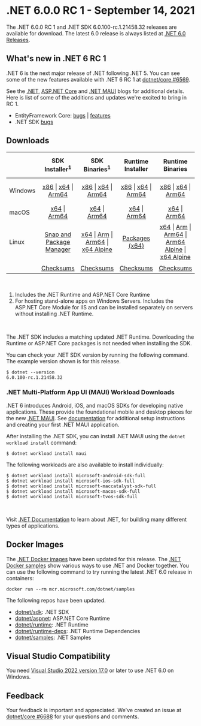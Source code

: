 # .NET 6.0.0 RC 1 - September 14, 2021

The .NET 6.0.0 RC 1 and .NET SDK 6.0.100-rc.1.21458.32 releases are available for download. The latest 6.0 release is always listed at [.NET 6.0 Releases](../README.md).

## What's new in .NET 6 RC 1

.NET 6 is the next major release of .NET following .NET 5. You can see some of the new features available with .NET 6 RC 1 at [dotnet/core #6569](https://github.com/dotnet/core/issues/6569).

See the [.NET][dotnet-blog], [ASP.NET Core][aspnet-blog] and [.NET MAUI][maui-blog] blogs for additional details.
Here is list of some of the additions and updates we're excited to bring in RC 1. 

* EntityFramework Core: [bugs][ef_bugs] | [features][ef_features]
* .NET SDK [bugs][sdk_bugs]

## Downloads

|           | SDK Installer<sup>1</sup>                        | SDK Binaries<sup>1</sup>                 | Runtime Installer                                        | Runtime Binaries                                 | ASP.NET Core Runtime           |Windows Desktop Runtime          |
| --------- | :------------------------------------------:     | :----------------------:                 | :---------------------------:                            | :-------------------------:                      | :-----------------:            | :-----------------:            |
| Windows   | [x86][dotnet-sdk-win-x86.exe] \| [x64][dotnet-sdk-win-x64.exe] \| [Arm64][dotnet-sdk-win-arm64.exe] | [x86][dotnet-sdk-win-x86.zip] \| [x64][dotnet-sdk-win-x64.zip] \|  [Arm64][dotnet-sdk-win-arm64.zip] | [x86][dotnet-runtime-win-x86.exe] \| [x64][dotnet-runtime-win-x64.exe] \| [Arm64][dotnet-runtime-win-arm64.exe] | [x86][dotnet-runtime-win-x86.zip] \| [x64][dotnet-runtime-win-x64.zip] \| [Arm64][dotnet-runtime-win-arm64.zip] | [x86][aspnetcore-runtime-win-x86.exe] \| [x64][aspnetcore-runtime-win-x64.exe] \|<br> [Hosting Bundle][dotnet-hosting-win.exe]<sup>2</sup> | [x86][windowsdesktop-runtime-win-x86.exe] \| [x64][windowsdesktop-runtime-win-x64.exe] \| [Arm64][windowsdesktop-runtime-win-Arm64.exe] |
| macOS     | [x64][dotnet-sdk-osx-x64.pkg] \| [Arm64][dotnet-sdk-osx-arm64.pkg] | [x64][dotnet-sdk-osx-x64.tar.gz]  \| [Arm64][dotnet-sdk-osx-arm64.tar.gz]  | [x64][dotnet-runtime-osx-x64.pkg] \| [Arm64][dotnet-runtime-osx-arm64.pkg] | [x64][dotnet-runtime-osx-x64.tar.gz] \| [Arm64][dotnet-runtime-osx-arm64.tar.gz] | [x64][aspnetcore-runtime-osx-x64.tar.gz] \| [Arm64][aspnetcore-runtime-osx-arm64.tar.gz]  | - |<sup>1</sup>
| Linux     |  [Snap and Package Manager](../install-linux.md) | [x64][dotnet-sdk-linux-x64.tar.gz] \| [Arm][dotnet-sdk-linux-arm.tar.gz] \| [Arm64][dotnet-sdk-linux-arm64.tar.gz] \| [x64 Alpine][dotnet-sdk-linux-musl-x64.tar.gz] | [Packages (x64)][linux-packages] | [x64][dotnet-runtime-linux-x64.tar.gz] \| [Arm][dotnet-runtime-linux-arm.tar.gz] \| [Arm64][dotnet-runtime-linux-arm64.tar.gz] \| [Arm64 Alpine][dotnet-runtime-linux-musl-arm64.tar.gz] \| [x64 Alpine][dotnet-runtime-linux-musl-x64.tar.gz] | [x64][aspnetcore-runtime-linux-x64.tar.gz]<sup>1</sup>  \| [Arm][aspnetcore-runtime-linux-arm.tar.gz] \| [Arm64][aspnetcore-runtime-linux-arm64.tar.gz]<sup>1</sup>  \| [x64 Alpine][aspnetcore-runtime-linux-musl-x64.tar.gz] \| [Arm64 Alpine][aspnetcore-runtime-linux-musl-arm64.tar.gz] | - | <sup>1</sup> |
|  | [Checksums][checksums-sdk]                             | [Checksums][checksums-sdk]                                      | [Checksums][checksums-runtime]                             | [Checksums][checksums-runtime]  | [Checksums][checksums-runtime]  | [Checksums][checksums-runtime]

</br>

1. Includes the .NET Runtime and ASP.NET Core Runtime
2. For hosting stand-alone apps on Windows Servers. Includes the ASP.NET Core Module for IIS and can be installed separately on servers without installing .NET Runtime.

</br>

The .NET SDK includes a matching updated .NET Runtime. Downloading the Runtime or ASP.NET Core packages is not needed when installing the SDK.

You can check your .NET SDK version by running the following command. The example version shown is for this release.

```console
$ dotnet --version
6.0.100-rc.1.21458.32
```

### .NET Multi-Platform App UI (MAUI) Workload Downloads

.NET 6 introduces Android, iOS, and macOS SDKs for developing native applications. These provide the foundational mobile and desktop pieces for the new [.NET MAUI](https://github.com/dotnet/maui). See [documentation](https://docs.microsoft.com/dotnet/maui/get-started/installation) for additional setup instructions and creating your first .NET MAUI application.

After installing the .NET SDK, you can install .NET MAUI using the `dotnet workload install` command:

```console
$ dotnet workload install maui
```

The following workloads are also available to install individually:

```console
$ dotnet workload install microsoft-android-sdk-full
$ dotnet workload install microsoft-ios-sdk-full
$ dotnet workload install microsoft-maccatalyst-sdk-full
$ dotnet workload install microsoft-macos-sdk-full
$ dotnet workload install microsoft-tvos-sdk-full
```

</br>

Visit [.NET Documentation](https://docs.microsoft.com/dotnet/core/) to learn about .NET, for building many different types of applications.


## Docker Images

The [.NET Docker images](https://hub.docker.com/_/microsoft-dotnet) have been updated for this release. The [.NET Docker samples](https://github.com/dotnet/dotnet-docker/blob/main/samples/README.md) show various ways to use .NET and Docker together. You can use the following command to try running the latest .NET 6.0 release in containers:

```console
docker run --rm mcr.microsoft.com/dotnet/samples
```

The following repos have been updated.

* [dotnet/sdk](https://hub.docker.com/_/microsoft-dotnet-sdk/): .NET SDK
* [dotnet/aspnet](https://hub.docker.com/_/microsoft-dotnet-aspnet/): ASP.NET Core Runtime
* [dotnet/runtime](https://hub.docker.com/_/microsoft-dotnet-runtime/): .NET Runtime
* [dotnet/runtime-deps](https://hub.docker.com/_/microsoft-dotnet-runtime-deps/): .NET Runtime Dependencies
* [dotnet/samples](https://hub.docker.com/_/microsoft-dotnet-samples/): .NET Samples


## Visual Studio Compatibility

You need [Visual Studio 2022 version 17.0](https://visualstudio.microsoft.com) or later to use .NET 6.0 on Windows. 


## Feedback

Your feedback is important and appreciated. We've created an issue at [dotnet/core #6688](https://github.com/dotnet/core/issues/6688) for your questions and comments.

[blob-runtime]: https://dotnetcli.blob.core.windows.net/dotnet/Runtime/
[blob-sdk]: https://dotnetcli.blob.core.windows.net/dotnet/Sdk/
[release-notes]: https://github.com/dotnet/core/blob/main/release-notes/6.0/preview/6.0.0-rc.1.md

[checksums-runtime]: https://dotnetcli.blob.core.windows.net/dotnet/checksums/6.0.0-rc.1-sha.txt
[checksums-sdk]: https://dotnetcli.blob.core.windows.net/dotnet/checksums/6.0.0-rc.1-sha.txt

[linux-install]: https://docs.microsoft.com/dotnet/core/install/linux
[linux-setup]: https://github.com/dotnet/core/blob/main/Documentation/linux-setup.md

[dotnet-blog]:  https://devblogs.microsoft.com/dotnet/announcing-net-6-rc1/
[aspnet-blog]: https://devblogs.microsoft.com/aspnet/asp-net-core-updates-in-net-6-rc-1
[maui-blog]: https://devblogs.microsoft.com/dotnet/update-on-dotnet-maui/
[ef_bugs]: https://github.com/dotnet/efcore/issues?q=is%3Aissue+milestone%3A6.0.0-rc1+is%3Aclosed+label%3Atype-bug
[ef_features]: https://github.com/dotnet/efcore/issues?q=is%3Aissue+milestone%3A6.0.0-rc1+is%3Aclosed+label%3Atype-enhancement

[aspnet_bugs]: https://github.com/aspnet/AspNetCore/issues?q=is%3Aissue+milestone%3A6.0.0-rc1+label%3ADone+label%3Abug
[aspnet_features]: https://github.com/aspnet/AspNetCore/issues?q=is%3Aissue+milestone%3A6.0.0-rc1+label%3ADone+label%3Aenhancement
[runtime_bugs]: https://github.com/dotnet/runtime/issues?utf8=%E2%9C%93&q=is%3Aissue+milestone%3A6.0+label%3Abug+
[runtime_features]: https://github.com/dotnet/runtime/issues?q=is%3Aissue+milestone%3A6.0+label%3Aenhancement

[sdk_bugs]: https://github.com/dotnet/sdk/issues?q=is%3Aissue+is%3Aclosed+milestone%3A6.0.1xx
[linux-packages]: ../install-linux.md


[//]: # ( Runtime 6.0.0-rc.1.21451.13)
[dotnet-runtime-linux-arm.tar.gz]: https://download.visualstudio.microsoft.com/download/pr/f9228cab-1f47-46b7-95cc-0fef4dd95d13/01999176d26d29be6c61893361b8fdff/dotnet-runtime-6.0.0-rc.1.21451.13-linux-arm.tar.gz
[dotnet-runtime-linux-arm64.tar.gz]: https://download.visualstudio.microsoft.com/download/pr/04bd577c-8d22-4391-8499-2f0b2a5bf77e/0a647176df8f0e261ae758cbc76fe4a2/dotnet-runtime-6.0.0-rc.1.21451.13-linux-arm64.tar.gz
[dotnet-runtime-linux-musl-arm.tar.gz]: https://download.visualstudio.microsoft.com/download/pr/b169bf68-3a49-4f73-990e-d3ac69fa4b82/13ff6544fd7c4ab8c8d93926e572cfe6/dotnet-runtime-6.0.0-rc.1.21451.13-linux-musl-arm.tar.gz
[dotnet-runtime-linux-musl-arm64.tar.gz]: https://download.visualstudio.microsoft.com/download/pr/21b3ae7d-2a13-492a-8b5f-7951c2f1e05a/4430f9610c0b70f4b6ab242e617be05f/dotnet-runtime-6.0.0-rc.1.21451.13-linux-musl-arm64.tar.gz
[dotnet-runtime-linux-musl-x64.tar.gz]: https://download.visualstudio.microsoft.com/download/pr/7fb6e05c-c1ae-43be-9266-e87e16e28134/33fd9eb37dd8cb0977f852768efae8ab/dotnet-runtime-6.0.0-rc.1.21451.13-linux-musl-x64.tar.gz
[dotnet-runtime-linux-x64.tar.gz]: https://download.visualstudio.microsoft.com/download/pr/73f6450e-cd5a-4617-84aa-60f220b84111/1008f4c316d3071b330db80e0501cc74/dotnet-runtime-6.0.0-rc.1.21451.13-linux-x64.tar.gz
[dotnet-runtime-osx-arm64.pkg]: https://download.visualstudio.microsoft.com/download/pr/ae555757-bdee-4124-9cfa-4bcf8e6c4b7c/713ed2ef4588002f18470e615a03f907/dotnet-runtime-6.0.0-rc.1.21451.13-osx-arm64.pkg
[dotnet-runtime-osx-arm64.tar.gz]: https://download.visualstudio.microsoft.com/download/pr/a9b050e1-4ded-4da5-b52e-360f3465baa7/f5dfe3a2bd777b5dec2fca6796452df0/dotnet-runtime-6.0.0-rc.1.21451.13-osx-arm64.tar.gz
[dotnet-runtime-osx-x64.pkg]: https://download.visualstudio.microsoft.com/download/pr/8bcf6158-61fc-4e4c-bfda-8f3723b3590d/9e21a5527ca29d20ca3868e4423c7d99/dotnet-runtime-6.0.0-rc.1.21451.13-osx-x64.pkg
[dotnet-runtime-osx-x64.tar.gz]: https://download.visualstudio.microsoft.com/download/pr/eb4b59e8-a8b9-4d56-b436-ec7a1959ad18/6d9621438ad92493592fe77d043be20a/dotnet-runtime-6.0.0-rc.1.21451.13-osx-x64.tar.gz
[dotnet-runtime-win-arm64.exe]: https://download.visualstudio.microsoft.com/download/pr/958c1ec5-a5a9-4d80-9c8c-f5357623bb37/8fdb59ae795b5aaba3c998f4b7f3961c/dotnet-runtime-6.0.0-rc.1.21451.13-win-arm64.exe
[dotnet-runtime-win-arm64.zip]: https://download.visualstudio.microsoft.com/download/pr/952a3b97-b90a-4c81-a458-ecd797ec5636/73c0adbb16ec7e3704d6b54c657bae1e/dotnet-runtime-6.0.0-rc.1.21451.13-win-arm64.zip
[dotnet-runtime-win-x64.exe]: https://download.visualstudio.microsoft.com/download/pr/c339c882-fb6c-4bb2-8d0f-8b00a3888173/658a12c7a9f5cb1e2d3cbd461d0fa6f0/dotnet-runtime-6.0.0-rc.1.21451.13-win-x64.exe
[dotnet-runtime-win-x64.zip]: https://download.visualstudio.microsoft.com/download/pr/5c9f9af0-33ff-4664-b2ac-510714e15e65/9cfaee0103bf2e854e6ba5e31b499a0c/dotnet-runtime-6.0.0-rc.1.21451.13-win-x64.zip
[dotnet-runtime-win-x86.exe]: https://download.visualstudio.microsoft.com/download/pr/3bc0872e-959e-4050-8ed1-51bbe6b4e1e0/aa47b195975c17881b0365944aa4833d/dotnet-runtime-6.0.0-rc.1.21451.13-win-x86.exe
[dotnet-runtime-win-x86.zip]: https://download.visualstudio.microsoft.com/download/pr/821f45f6-82a9-4906-be74-ee54c7216177/f02a0c5b7181a37008c71c925f4782c7/dotnet-runtime-6.0.0-rc.1.21451.13-win-x86.zip

[//]: # ( WindowsDesktop 6.0.0-rc.1.21451.3)
[windowsdesktop-runtime-win-arm64.exe]: https://download.visualstudio.microsoft.com/download/pr/952da6cc-c2b4-4877-aa38-e94904363e2c/fbbd01aebcf520c6d74c7d106bd52fa1/windowsdesktop-runtime-6.0.0-rc.1.21451.3-win-arm64.exe
[windowsdesktop-runtime-win-x64.exe]: https://download.visualstudio.microsoft.com/download/pr/c34690c7-0789-4f53-a85c-b90aa9c838ba/c915929012b39b732ba28b4a07e14b8a/windowsdesktop-runtime-6.0.0-rc.1.21451.3-win-x64.exe
[windowsdesktop-runtime-win-x86.exe]: https://download.visualstudio.microsoft.com/download/pr/a69ab5f3-ac3e-4cb2-9a01-c64299c1f0d4/94ebbcf5c69df0298ac70724da28fca6/windowsdesktop-runtime-6.0.0-rc.1.21451.3-win-x86.exe

[//]: # ( ASP 6.0.0-rc.1.21452.15)
[aspnetcore-runtime-linux-arm.tar.gz]: https://download.visualstudio.microsoft.com/download/pr/6aaf7472-0cce-4dc4-bf5e-2269da8cc041/20580233f0e8d5a5440d7db726d12416/aspnetcore-runtime-6.0.0-rc.1.21452.15-linux-arm.tar.gz
[aspnetcore-runtime-linux-arm64.tar.gz]: https://download.visualstudio.microsoft.com/download/pr/26f49348-ec57-49e8-b605-3967a59c0d92/510f0711fffc87a2d536406d7e843908/aspnetcore-runtime-6.0.0-rc.1.21452.15-linux-arm64.tar.gz
[aspnetcore-runtime-linux-musl-arm.tar.gz]: https://download.visualstudio.microsoft.com/download/pr/d44a4190-4526-4d5d-97c7-e3bbdf317278/ec95a075d4df3983830d051b14f42d96/aspnetcore-runtime-6.0.0-rc.1.21452.15-linux-musl-arm.tar.gz
[aspnetcore-runtime-linux-musl-arm64.tar.gz]: https://download.visualstudio.microsoft.com/download/pr/136204b6-c685-4b5b-8d2a-6d3743e659fb/5883f697c9ca91c5afd7686e4d5226ff/aspnetcore-runtime-6.0.0-rc.1.21452.15-linux-musl-arm64.tar.gz
[aspnetcore-runtime-linux-musl-x64.tar.gz]: https://download.visualstudio.microsoft.com/download/pr/0ac354f4-9076-4254-9842-cea799393c7d/b8f47327c38639362cd42e4321f4b392/aspnetcore-runtime-6.0.0-rc.1.21452.15-linux-musl-x64.tar.gz
[aspnetcore-runtime-linux-x64.tar.gz]: https://download.visualstudio.microsoft.com/download/pr/e9095f79-357a-4497-b3ba-e8185c6eba0d/fddccdf4461763768811fdf87b5f20d9/aspnetcore-runtime-6.0.0-rc.1.21452.15-linux-x64.tar.gz
[aspnetcore-runtime-osx-arm64.tar.gz]: https://download.visualstudio.microsoft.com/download/pr/6aeecd89-b8b6-47b8-a38c-cfe6f52325cd/df060d97aeaaee6c361987de81198425/aspnetcore-runtime-6.0.0-rc.1.21452.15-osx-arm64.tar.gz
[aspnetcore-runtime-osx-x64.tar.gz]: https://download.visualstudio.microsoft.com/download/pr/42ea9052-db98-425e-ae9c-3a2aeb0275f7/308d109019cdb4578ec94d697ee48b48/aspnetcore-runtime-6.0.0-rc.1.21452.15-osx-x64.tar.gz
[aspnetcore-runtime-win-arm64.zip]: https://download.visualstudio.microsoft.com/download/pr/569d2d06-1c57-4117-baaf-7c5ce422ab7b/a0b80af2fd0a28570dc24019e65efd8e/aspnetcore-runtime-6.0.0-rc.1.21452.15-win-arm64.zip
[aspnetcore-runtime-win-x64.exe]: https://download.visualstudio.microsoft.com/download/pr/f7f6b15e-9b75-46f3-b88a-dbfc4e4f4663/29670f0b3f2283e8d23eadf5b69bbccb/aspnetcore-runtime-6.0.0-rc.1.21452.15-win-x64.exe
[aspnetcore-runtime-win-x64.zip]: https://download.visualstudio.microsoft.com/download/pr/5982a3a4-8fad-42d4-88ad-de225c2c649d/1466da352753f9672ef0345388c99b65/aspnetcore-runtime-6.0.0-rc.1.21452.15-win-x64.zip
[aspnetcore-runtime-win-x86.exe]: https://download.visualstudio.microsoft.com/download/pr/a8ca3047-1bda-4c58-b5c1-607c88a97b52/73864db5154416b88200562e03aede14/aspnetcore-runtime-6.0.0-rc.1.21452.15-win-x86.exe
[aspnetcore-runtime-win-x86.zip]: https://download.visualstudio.microsoft.com/download/pr/4b7b32b8-0a3f-48e0-877a-6deffbe3447b/250ca53b38d65aedbfd4863ce75e28b3/aspnetcore-runtime-6.0.0-rc.1.21452.15-win-x86.zip
[dotnet-hosting-win.exe]: https://download.visualstudio.microsoft.com/download/pr/d047c38a-187b-4ce6-a3ef-9308c3fbcfc4/bbb72412711ce8726bd2eabb82c298d0/dotnet-hosting-6.0.0-rc.1.21452.15-win.exe

[//]: # ( SDK 6.0.100-rc.1.21458.32)
[dotnet-sdk-linux-arm.tar.gz]: https://download.visualstudio.microsoft.com/download/pr/5156a2cf-157d-4517-afb9-766699df8b74/077a3e0570f64d72ee2d2c72dd6b9c80/dotnet-sdk-6.0.100-rc.1.21458.32-linux-arm.tar.gz
[dotnet-sdk-linux-arm64.tar.gz]: https://download.visualstudio.microsoft.com/download/pr/18b0aaba-3d6c-4051-8694-eac3439d070d/a2848819e18f2e84657ddd4c98aee02d/dotnet-sdk-6.0.100-rc.1.21458.32-linux-arm64.tar.gz
[dotnet-sdk-linux-musl-arm.tar.gz]: https://download.visualstudio.microsoft.com/download/pr/60997a7f-bcce-4fbd-8bed-ce3c582037a9/457c093fc879e6220c446d262915d91a/dotnet-sdk-6.0.100-rc.1.21458.32-linux-musl-arm.tar.gz
[dotnet-sdk-linux-musl-arm64.tar.gz]: https://download.visualstudio.microsoft.com/download/pr/45b5619d-a5d6-4b7d-9606-4839f9b4c57f/08dd27c4c2e4ade2dd03e8e905ef007b/dotnet-sdk-6.0.100-rc.1.21458.32-linux-musl-arm64.tar.gz
[dotnet-sdk-linux-musl-x64.tar.gz]: https://download.visualstudio.microsoft.com/download/pr/e10e483a-7d17-4b88-852b-dcf4c5d4b739/de4a0f8194756585bb6911124f2d33ab/dotnet-sdk-6.0.100-rc.1.21458.32-linux-musl-x64.tar.gz
[dotnet-sdk-linux-x64.tar.gz]: https://download.visualstudio.microsoft.com/download/pr/4880c5a4-9c22-47a7-b298-651f1294a385/795f7828d8684059705e625b33027f89/dotnet-sdk-6.0.100-rc.1.21458.32-linux-x64.tar.gz
[dotnet-sdk-osx-arm64.pkg]: https://download.visualstudio.microsoft.com/download/pr/683df0cc-56c1-4cb8-a748-e993034221a6/11781a3e75d6749b0e588c5410915e75/dotnet-sdk-6.0.100-rc.1.21458.32-osx-arm64.pkg
[dotnet-sdk-osx-arm64.tar.gz]: https://download.visualstudio.microsoft.com/download/pr/2134848e-8e38-4972-be58-651d14eea4d1/39285d2895afc13c7870fc3754609c3f/dotnet-sdk-6.0.100-rc.1.21458.32-osx-arm64.tar.gz
[dotnet-sdk-osx-x64.pkg]: https://download.visualstudio.microsoft.com/download/pr/cade10b2-d8f7-443a-89f0-33339849fe7b/14ef830b7edb0234234b1b8203ceea81/dotnet-sdk-6.0.100-rc.1.21458.32-osx-x64.pkg
[dotnet-sdk-osx-x64.tar.gz]: https://download.visualstudio.microsoft.com/download/pr/16aa722f-f5c2-4581-b186-4b301a8b491a/28e869ab60322775181c2f575916fb2c/dotnet-sdk-6.0.100-rc.1.21458.32-osx-x64.tar.gz
[dotnet-sdk-win-arm64.exe]: https://download.visualstudio.microsoft.com/download/pr/d22b5f75-c123-44ac-91a0-8191b7f20572/cee78695f343d8963f93af29635c0ce4/dotnet-sdk-6.0.100-rc.1.21458.32-win-arm64.exe
[dotnet-sdk-win-arm64.zip]: https://download.visualstudio.microsoft.com/download/pr/3486b5e8-514e-4042-8ba2-b8a83e594e5c/f6f2b62929ca92ca1bd0178851509223/dotnet-sdk-6.0.100-rc.1.21458.32-win-arm64.zip
[dotnet-sdk-win-x64.exe]: https://download.visualstudio.microsoft.com/download/pr/3a85672a-1662-4a71-b781-d103ce66c465/b074f9908930fb2266aaf9f3da166386/dotnet-sdk-6.0.100-rc.1.21458.32-win-x64.exe
[dotnet-sdk-win-x64.zip]: https://download.visualstudio.microsoft.com/download/pr/575db146-cef0-45f8-8517-c874d62deac7/c63b8d10cc85f237f1a56935d0e85895/dotnet-sdk-6.0.100-rc.1.21458.32-win-x64.zip
[dotnet-sdk-win-x86.exe]: https://download.visualstudio.microsoft.com/download/pr/1f5f4e58-82b6-48e6-8d4d-607556294a21/c3bc9c334581b82c98cbdb2691a6ffd0/dotnet-sdk-6.0.100-rc.1.21458.32-win-x86.exe
[dotnet-sdk-win-x86.zip]: https://download.visualstudio.microsoft.com/download/pr/a8ba8848-5bfa-4025-9a83-06608604f454/4d6290313d77cbfdfe416945806e6c1a/dotnet-sdk-6.0.100-rc.1.21458.32-win-x86.zip

